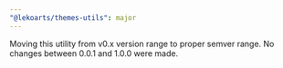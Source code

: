 ```yaml
---
"@lekoarts/themes-utils": major
---
```


Moving this utility from v0.x version range to proper semver range. No changes between 0.0.1 and 1.0.0 were made.
